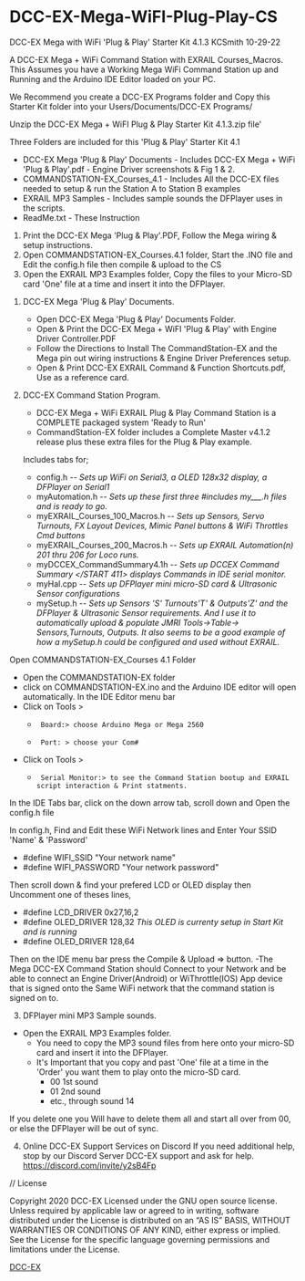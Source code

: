 # DCC-EX-Mega-WiFI-Plug-Play-CS
DCC-EX Mega with WiFi 'Plug & Play' Starter Kit 4.1.3  	                                                 	KCSmith 10-29-22

A DCC-EX Mega + WiFi Command Station with EXRAIL Courses_Macros.
 This Assumes you have a Working Mega WiFi Command Station up and Running
and the Arduino IDE Editor loaded on your PC.

We Recommend you create a DCC-EX Programs folder and Copy this Starter Kit folder into your
Users/Documents/DCC-EX Programs/ 

Unzip the  DCC-EX Mega + WiFI Plug & Play Starter Kit 4.1.3.zip file'

Three Folders are included for this 'Plug & Play' Starter Kit 4.1
- DCC-EX Mega 'Plug & Play' Documents   - Includes DCC-EX Mega + WiFi 'Plug & Play'.pdf - Engine Driver screenshots & Fig 1 & 2. 
- COMMANDSTATION-EX_Courses_4.1         - Includes All the DCC-EX files needed to setup & run the Station A to Station B examples
- EXRAIL MP3 Samples                    - Includes sample sounds the DFPlayer uses in the scripts.
- ReadMe.txt                            - These Instruction 

 1. Print the DCC-EX Mega 'Plug & Play'.PDF, Follow the Mega wiring & setup instructions.
 2. Open COMMANDSTATION-EX_Courses.4.1 folder, Start the .INO file and Edit the config.h file then compile & upload to the CS
 3. Open the EXRAIL MP3 Examples folder, Copy the files to your Micro-SD card 'One' file at a time and insert it into the DFPlayer.

1) DCC-EX Mega 'Plug & Play' Documents.
   - Open DCC-EX Mega 'Plug & Play' Documents Folder.
   - Open & Print the DCC-EX Mega + WiFI 'Plug & Play' with Engine Driver Controller.PDF
   -  Follow the Directions to Install The CommandStation-EX and the Mega pin out wiring instructions & Engine Driver Preferences setup.
   - Open & Print DCC-EX EXRAIL Command & Function Shortcuts.pdf, Use as a reference card.

2) DCC-EX Command Station Program.
   - DCC-EX Mega + WiFi EXRAIL Plug & Play Command Station is a COMPLETE packaged system 'Ready to Run'
   - CommandStation-EX folder includes a Complete Master v4.1.2 release plus these extra files for the Plug & Play example.
   
   Includes tabs for; 
   -  config.h                        *--  Sets up WiFi on Serial3, a OLED 128x32 display, a DFPlayer on Serial1*
   -  myAutomation.h                  *--  Sets up these first three #includes my___.h files and is ready to go.*
   -  myEXRAIL_Courses_100_Macros.h   *--  Sets up Sensors, Servo Turnouts, FX Layout Devices, Mimic Panel buttons & WiFi Throttles Cmd buttons*
   -  myEXRAIL_Courses_200_Macros.h   *--  Sets up EXRAIL Automation(n) 201 thru 206 for Loco runs.*
   -  myDCCEX_CommandSummary4.1h      *--  Sets up DCCEX Command Summary </START 411> displays Commands in IDE serial monitor.*
   -  myHal.cpp                       *--  Sets up DFPlayer mini micro-SD card & Ultrasonic Sensor configurations*
   -  mySetup.h                       *--  Sets up Sensors 'S' Turnouts'T' & Outputs'Z' and the DFPlayer & Ultrasonic Sensor requirements.
                                                   And I use it to automatically upload & populate JMRI Tools->Table-> Sensors,Turnouts, Outputs.
                                                   It also seems to be a good example of how a mySetup.h could be configured and used without EXRAIL.*

Open COMMANDSTATION-EX_Courses 4.1 Folder
 -   Open the COMMANDSTATION-EX folder
 -   click on COMMANDSTATION-EX.ino and the Arduino IDE editor will open automatically.
In the IDE Editor menu bar 
 -   Click on Tools >
     -      Board:> choose Arduino Mega or Mega 2560
     -      Port: > choose your Com#
 -   Click on Tools >
     -      Serial Monitor:> to see the Command Station bootup and EXRAIL script interaction & Print statments.

In the IDE Tabs bar, click on the down arrow tab, scroll down and Open the config.h file

In config.h, Find and Edit these WiFi Network lines and Enter Your SSID 'Name' & 'Password'
 -  #define WIFI_SSID "Your network name"
 -  #define WIFI_PASSWORD "Your network password" 

Then scroll down & find your prefered LCD or OLED display then Uncomment one of theses lines,
 -  #define LCD_DRIVER  0x27,16,2
 -  #define OLED_DRIVER 128,32         *This OLED is currenty setup in Start Kit and is running*
 -  #define OLED_DRIVER 128,64

Then on the IDE menu bar press the Compile & Upload => button.
-The Mega DCC-EX Command Station should Connect to your Network and be able to connect an Engine Driver(Android) or WiThrottle(IOS) App device
  that is signed onto the Same WiFi network that the command station is signed on to.

3) DFPlayer mini MP3 Sample sounds.
- Open the EXRAIL MP3 Examples folder.
    -  You need to copy the MP3 sound files from here onto your micro-SD card and insert it into the DFPlayer.
    -  It's Important that you copy and past 'One' file at a time in the 'Order' you want them to play onto the micro-SD card.
       -   00 1st sound
       -   01 2nd sound
       -   etc., through sound 14

If you delete one you Will have to delete them all and start all over from 00, or else the DFPlayer will be out of sync.

4) Online DCC-EX Support Services on Discord
   If you need additional help, stop by our Discord Server DCC-EX support and ask for help. https://discord.com/invite/y2sB4Fp 


// License

Copyright 2020 DCC-EX
Licensed under the GNU open source license.
Unless required by applicable law or agreed to in writing, software distributed
under the License is distributed on an “AS IS” BASIS, WITHOUT WARRANTIES OR
CONDITIONS OF ANY KIND, either express or implied. See the License for the
specific language governing permissions and limitations under the License.

[DCC-EX](https://dcc-ex.com)
